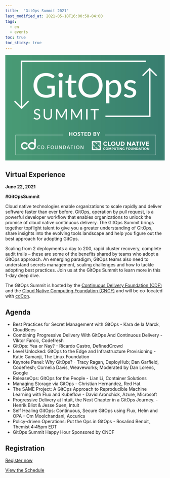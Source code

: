 ```yaml
---
title:  "GitOps Summit 2021"
last_modified_at: 2021-05-18T16:00:58-04:00
tags:
  - en
  - events
toc: true
toc_sticky: true
---
```


[![](/assets/images/posts/2021-05-18-gitops-summit-21.png)](https://events.linuxfoundation.org/gitops-summit/)

## Virtual Experience

**June 22, 2021**

**#GitOpsSummit**

Cloud native technologies enable organizations to scale rapidly and deliver software faster than ever before. GitOps, operation by pull request, is a powerful developer workflow that enables organizations to unlock the promise of cloud native continuous delivery. The GitOps Summit brings together topflight talent to give you a greater understanding of GitOps, share insights into the evolving tools landscape and help you figure out the best approach for adopting GitOps.

Scaling from 2 deployments a day to 200, rapid cluster recovery, complete audit trails – these are some of the benefits shared by teams who adopt a GitOps approach. An emerging paradigm, GitOps teams also need to understand secrets management, scaling challenges and how to tackle adopting best practices. Join us at the GitOps Summit to learn more in this 1-day deep dive.

The GitOps Summit is hosted by the [Continuous Delivery Foundation (CDF)](https://cd.foundation/) and the [Cloud Native Computing Foundation (CNCF)](https://www.cncf.io/) and will be co-located with [cdCon](https://events.linuxfoundation.org/cdcon/).

## Agenda

 - Best Practices for Secret Management with GitOps - Kara de la Marck, CloudBees
 - Combining Progressive Delivery With GitOps And Continuous Delivery - Viktor Farcic, Codefresh
 - GitOps: Yea or Nay? - Ricardo Castro, DefinedCrowd
 - Level Unlocked: GitOps to the Edge and Infrastructure Provisioning - Katie Gamanji, The Linux Foundation
 - Keynote Panel: Why GitOps? - Tracy Ragan, DeployHub; Dan Garfield, Codefresh; Cornelia Davis, Weaveworks; Moderated by Dan Lorenc, Google
 - ReleaseOps: GitOps for the People - Lian Li, Container Solutions
 - Managing Storage via GitOps - Christian Hernandez, Red Hat
 - The SAME Project: A GitOps Approach to Reproducible Machine Learning with Flux and Kubeflow - David Aronchick, Azure, Microsoft
 - Progressive Delivery at Intuit, the Next Chapter in a GitOps Journey. - Henrik Blixt & Jesse Suen, Intuit
 - Self Healing GitOps: Continuous, Secure GitOps using Flux, Helm and OPA - Om Moolchandani, Accurics
 - Policy-driven Operations: Put the Ops in GitOps - Rosalind Benoit, Themist
4:45pm EDT
 - GitOps Summit Happy Hour Sponsored by CNCF

## Registration

[Register now](https://www.cvent.com/d/b7qylh/4W?ct=50221cf5-5496-4c34-9ec0-3b52b1bf1204&_ga=2.213519767.2069174923.1621350275-2006967682.1618230804)

[View the Schedule](https://events.linuxfoundation.org/gitops-summit/program/schedule/)